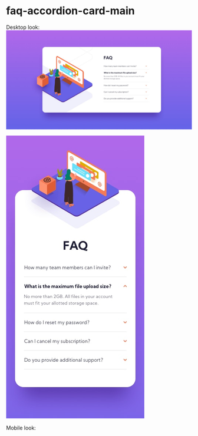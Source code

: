 # faq-accordion-card-main

Desktop look:
![](design/desktop-design.jpg)

![](design/mobile-design.jpg)

Mobile look:
